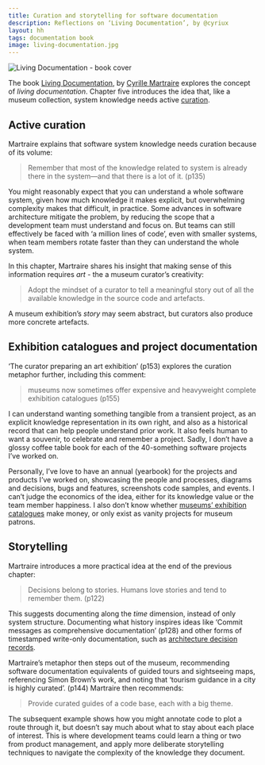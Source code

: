 ```yaml
---
title: Curation and storytelling for software documentation
description: Reflections on ‘Living Documentation’, by @cyriux
layout: hh
tags: documentation book
image: living-documentation.jpg
---
```


![Living Documentation - book cover](living-documentation.jpg)

The book [Living Documentation](https://www.pearson.com/us/higher-education/program/Martraire-Living-Documentation-Continuous-Knowledge-Sharing-by-Design/PGM1724668.html),
by [Cyrille Martraire](http://cyrille.martraire.com/about/)
explores the concept of _living documentation_.
Chapter five introduces the idea that, like a museum collection, system knowledge needs active 
[curation](https://en.wikipedia.org/wiki/Curator).

## Active curation

Martraire explains that software system knowledge needs curation because of its volume:

> Remember that most of the knowledge related to system is already there in the system—and that there is a lot of it. (p135)

You might reasonably expect that you can understand a whole software system,
given how much knowledge it makes explicit, but overwhelming complexity makes that difficult, in practice.
Some advances in software architecture mitigate the problem, by reducing the scope that a development team must understand and focus on.
But teams can still effectively be faced with ‘a million lines of code’, even with smaller systems, when team members rotate faster than they can understand the whole system.

In this chapter, Martraire shares his insight that making sense of this information requires _art_ -
the a museum curator’s creativity:

> Adopt the mindset of a curator to tell a meaningful story out of all the available knowledge in the source code and artefacts.

A museum exhibition’s _story_ may seem abstract, but curators also produce more concrete artefacts.


## Exhibition catalogues and project documentation

‘The curator preparing an art exhibition’ (p153) explores the curation metaphor further,
including this comment:

> museums now sometimes offer expensive and heavyweight complete exhibition catalogues (p155)

I can understand wanting something tangible from a transient project, as an explicit knowledge representation in its own right, and also as a historical record that can help people understand prior work.
It also feels human to want a souvenir, to celebrate and remember a project.
Sadly, I don’t have a glossy coffee table book for each of the 40-something software projects I’ve worked on.

Personally, I’ve love to have an annual (yearbook) for the projects and products I’ve worked on, showcasing the people and processes, diagrams and decisions, bugs and features, screenshots code samples, and events.
I can’t judge the economics of the idea, either for its knowledge value or the team member happiness.
I also don’t know whether 
[museums’ exhibition catalogues](https://en.wikipedia.org/wiki/Exhibition_catalogue#Art_or_museum_exhibition_catalogues) 
make money, or only exist as vanity projects for museum patrons.

## Storytelling

Martraire introduces a more practical idea at the end of the previous chapter:

> Decisions belong to stories. Humans love stories and tend to remember them. (p122)

This suggests documenting along the _time_ dimension, instead of only system structure.
Documenting what history inspires ideas like ‘Commit messages as comprehensive documentation’ (p128) and other forms of timestamped write-only documentation, such as 
[architecture decision records](https://cognitect.com/blog/2011/11/15/documenting-architecture-decisions.html).

Martraire’s metaphor then steps out of the museum, recommending software documentation equivalents of guided tours and sightseeing maps, referencing Simon Brown’s work, and noting that ‘tourism guidance in a city is highly curated’. (p144)
Martraire then recommends:

> Provide curated guides of a code base, each with a big theme.

The subsequent example shows how you might annotate code to plot a route through it, but doesn’t say much about what to stay about each place of interest.
This is where development teams could learn a thing or two from product management, and apply more deliberate storytelling techniques to navigate the complexity of the knowledge they document.

